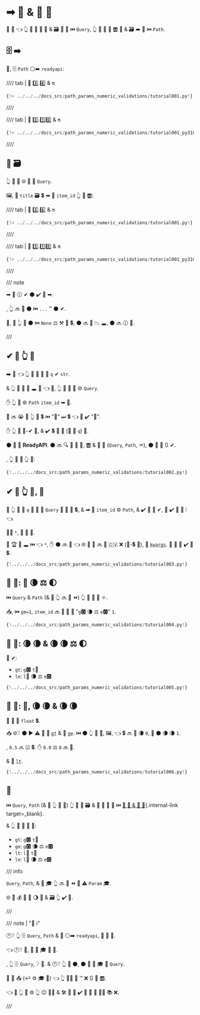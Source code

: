# ➡ 🔢 &amp; 🔢 🔬

🎏 🌌 👈 👆 💪 📣 🌅 🔬 &amp; 🗃 🔢 🔢 ⏮️ `Query`, 👆 💪 📣 🎏 🆎 🔬 &amp; 🗃 ➡ 🔢 ⏮️ `Path`.

## 🗄 ➡

🥇, 🗄 `Path` ⚪️➡️ `readyapi`:

//// tab | 🐍 3️⃣.6️⃣ &amp; 🔛

```Python hl_lines="3"
{!> ../../../docs_src/path_params_numeric_validations/tutorial001.py!}
```

////

//// tab | 🐍 3️⃣.1️⃣0️⃣ &amp; 🔛

```Python hl_lines="1"
{!> ../../../docs_src/path_params_numeric_validations/tutorial001_py310.py!}
```

////

## 📣 🗃

👆 💪 📣 🌐 🎏 🔢 `Query`.

🖼, 📣 `title` 🗃 💲 ➡ 🔢 `item_id` 👆 💪 🆎:

//// tab | 🐍 3️⃣.6️⃣ &amp; 🔛

```Python hl_lines="10"
{!> ../../../docs_src/path_params_numeric_validations/tutorial001.py!}
```

////

//// tab | 🐍 3️⃣.1️⃣0️⃣ &amp; 🔛

```Python hl_lines="8"
{!> ../../../docs_src/path_params_numeric_validations/tutorial001_py310.py!}
```

////

/// note

➡ 🔢 🕧 ✔ ⚫️ ✔️ 🍕 ➡.

, 👆 🔜 📣 ⚫️ ⏮️ `...` ™ ⚫️ ✔.

👐, 🚥 👆 📣 ⚫️ ⏮️ `None` ⚖️ ⚒ 🔢 💲, ⚫️ 🔜 🚫 📉 🕳, ⚫️ 🔜 🕧 🚚.

///

## ✔ 🔢 👆 💪

➡️ 💬 👈 👆 💚 📣 🔢 🔢 `q` ✔ `str`.

&amp; 👆 🚫 💪 📣 🕳 🙆 👈 🔢, 👆 🚫 🤙 💪 ⚙️ `Query`.

✋️ 👆 💪 ⚙️ `Path` `item_id` ➡ 🔢.

🐍 🔜 😭 🚥 👆 🚮 💲 ⏮️ "🔢" ⏭ 💲 👈 🚫 ✔️ "🔢".

✋️ 👆 💪 🏤-✔ 👫, &amp; ✔️ 💲 🍵 🔢 (🔢 🔢 `q`) 🥇.

⚫️ 🚫 🤔 **ReadyAPI**. ⚫️ 🔜 🔍 🔢 👫 📛, 🆎 &amp; 🔢 📄 (`Query`, `Path`, ♒️), ⚫️ 🚫 💅 🔃 ✔.

, 👆 💪 📣 👆 🔢:

```Python hl_lines="7"
{!../../../docs_src/path_params_numeric_validations/tutorial002.py!}
```

## ✔ 🔢 👆 💪, 🎱

🚥 👆 💚 📣 `q` 🔢 🔢 🍵 `Query` 🚫 🙆 🔢 💲, &amp; ➡ 🔢 `item_id` ⚙️ `Path`, &amp; ✔️ 👫 🎏 ✔, 🐍 ✔️ 🐥 🎁 ❕ 👈.

🚶‍♀️ `*`, 🥇 🔢 🔢.

🐍 🏆 🚫 🕳 ⏮️ 👈 `*`, ✋️ ⚫️ 🔜 💭 👈 🌐 📄 🔢 🔜 🤙 🇨🇻 ❌ (🔑-💲 👫), 💭 <abbr title="From: K-ey W-ord Arg-uments"><code>kwargs</code></abbr>. 🚥 👫 🚫 ✔️ 🔢 💲.

```Python hl_lines="7"
{!../../../docs_src/path_params_numeric_validations/tutorial003.py!}
```

## 🔢 🔬: 👑 🌘 ⚖️ 🌓

⏮️ `Query` &amp; `Path` (&amp; 🎏 👆 🔜 👀 ⏪) 👆 💪 📣 🔢 ⚛.

📥, ⏮️ `ge=1`, `item_id` 🔜 💪 🔢 🔢 "`g`🅾 🌘 ⚖️ `e`🅾" `1`.

```Python hl_lines="8"
{!../../../docs_src/path_params_numeric_validations/tutorial004.py!}
```

## 🔢 🔬: 🌘 🌘 &amp; 🌘 🌘 ⚖️ 🌓

🎏 ✔:

* `gt`: `g`🅾 `t`👲
* `le`: `l`👭 🌘 ⚖️ `e`🅾

```Python hl_lines="9"
{!../../../docs_src/path_params_numeric_validations/tutorial005.py!}
```

## 🔢 🔬: 🎈, 🌘 🌘 &amp; 🌘 🌘

🔢 🔬 👷 `float` 💲.

📥 🌐❔ ⚫️ ▶️️ ⚠ 💪 📣 <abbr title="greater than"><code>gt</code></abbr> &amp; 🚫 <abbr title="greater than or equal"><code>ge</code></abbr>. ⏮️ ⚫️ 👆 💪 🚚, 🖼, 👈 💲 🔜 👑 🌘 `0`, 🚥 ⚫️ 🌘 🌘 `1`.

, `0.5` 🔜 ☑ 💲. ✋️ `0.0` ⚖️ `0` 🔜 🚫.

&amp; 🎏 <abbr title="less than"><code>lt</code></abbr>.

```Python hl_lines="11"
{!../../../docs_src/path_params_numeric_validations/tutorial006.py!}
```

## 🌃

⏮️ `Query`, `Path` (&amp; 🎏 👆 🚫 👀) 👆 💪 📣 🗃 &amp; 🎻 🔬 🎏 🌌 ⏮️ [🔢 🔢 &amp; 🎻 🔬](query-params-str-validations.md){.internal-link target=_blank}.

&amp; 👆 💪 📣 🔢 🔬:

* `gt`: `g`🅾 `t`👲
* `ge`: `g`🅾 🌘 ⚖️ `e`🅾
* `lt`: `l`👭 `t`👲
* `le`: `l`👭 🌘 ⚖️ `e`🅾

/// info

`Query`, `Path`, &amp; 🎏 🎓 👆 🔜 👀 ⏪ 🏿 ⚠ `Param` 🎓.

🌐 👫 💰 🎏 🔢 🌖 🔬 &amp; 🗃 👆 ✔️ 👀.

///

/// note | "📡 ℹ"

🕐❔ 👆 🗄 `Query`, `Path` &amp; 🎏 ⚪️➡️ `readyapi`, 👫 🤙 🔢.

👈 🕐❔ 🤙, 📨 👐 🎓 🎏 📛.

, 👆 🗄 `Query`, ❔ 🔢. &amp; 🕐❔ 👆 🤙 ⚫️, ⚫️ 📨 👐 🎓 🌟 `Query`.

👫 🔢 📤 (↩️ ⚙️ 🎓 🔗) 👈 👆 👨‍🎨 🚫 ™ ❌ 🔃 👫 🆎.

👈 🌌 👆 💪 ⚙️ 👆 😐 👨‍🎨 &amp; 🛠️ 🧰 🍵 ✔️ 🚮 🛃 📳 🤷‍♂ 📚 ❌.

///
